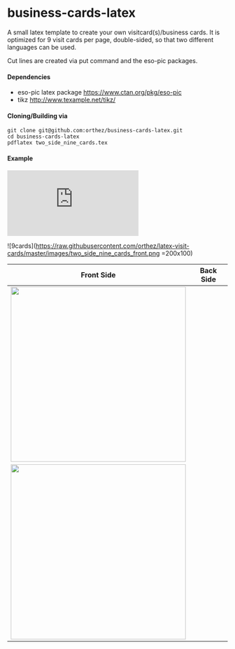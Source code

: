 business-cards-latex
====================

A small latex template to create your own visitcard(s)/business cards. It is optimized for 9
visit cards per page, double-sided, so that two different languages can be used.

Cut lines are created via put command and the eso-pic packages. 

#### Dependencies
   * eso-pic latex package https://www.ctan.org/pkg/eso-pic
   * tikz http://www.texample.net/tikz/
 
#### Cloning/Building via

    git clone git@github.com:orthez/business-cards-latex.git
    cd business-cards-latex
    pdflatex two_side_nine_cards.tex

#### Example
![Pdf Version of business cards example (print-ready)](https://github.com/orthez/latex-visit-cards/raw/master/images/two_side_nine_cards.pdf)

![9cards](https://raw.githubusercontent.com/orthez/latex-visit-cards/master/images/two_side_nine_cards_front.png =200x100)

| Front Side  | Back Side |
| ------------- | ------------- |
|<img src="https://raw.githubusercontent.com/orthez/latex-visit-cards/master/images/two_side_nine_cards_front.png" width="400">|
<img src="https://raw.githubusercontent.com/orthez/latex-visit-cards/master/images/two_side_nine_cards_back.png" width="400">|

